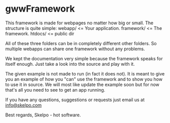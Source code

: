 gwwFramework
============
This framework is made for webpages no matter how big or small. The structure is quite simple:
webapp/ <= Your application.
framework/ <= The framework.
htdocs/ <= public dir

All of these three folders can be in completely different other folders. So multiple webapps can share one
framework without any problems.

We kept the documentation very simple because the framework speaks for itself enough. Just take a look
into the source and play with it.

The given example is not made to run (in fact it does not). It is meant to give you an example of how you
"can" use the framework and to show you how to use it in source. We will most like update the example soon
but for now that's all you need to see to get an app running.

If you have any questions, suggestions or requests just email us at info@skelpo.com

Best regards,
Skelpo - hot software.

